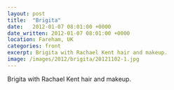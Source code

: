 ```yaml
---
layout: post
title:  "Brigita"
date:   2012-01-07 08:01:00 +0000
date_written: 2012-01-07 08:01:00 +0000
location: Fareham, UK
categories: front
excerpt: Brigita with Rachael Kent hair and makeup.
image: /images/2012/brigita/20121102-1.jpg
---
```

Brigita with Rachael Kent hair and makeup.

